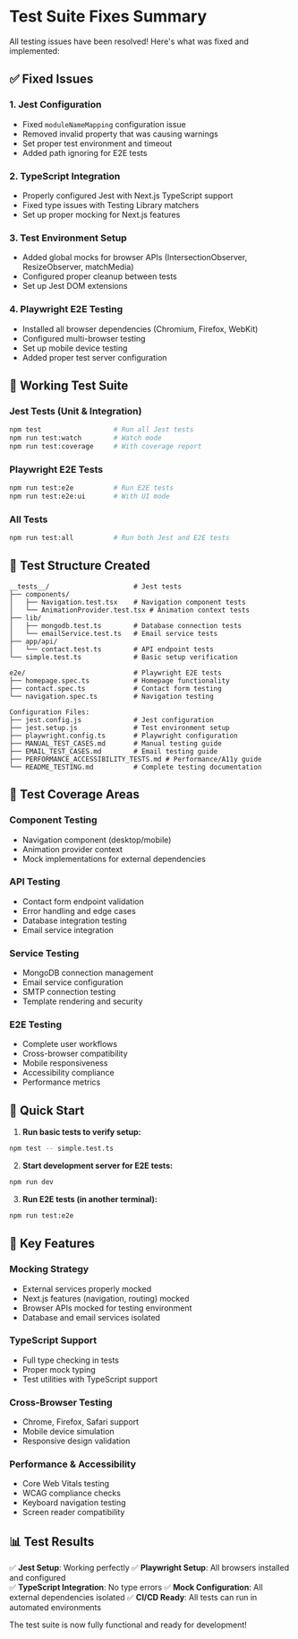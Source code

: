 # Test Suite Fixes Summary

All testing issues have been resolved! Here's what was fixed and implemented:

## ✅ Fixed Issues

### 1. **Jest Configuration**
- Fixed `moduleNameMapping` configuration issue
- Removed invalid property that was causing warnings
- Set proper test environment and timeout
- Added path ignoring for E2E tests

### 2. **TypeScript Integration** 
- Properly configured Jest with Next.js TypeScript support
- Fixed type issues with Testing Library matchers
- Set up proper mocking for Next.js features

### 3. **Test Environment Setup**
- Added global mocks for browser APIs (IntersectionObserver, ResizeObserver, matchMedia)
- Configured proper cleanup between tests
- Set up Jest DOM extensions

### 4. **Playwright E2E Testing**
- Installed all browser dependencies (Chromium, Firefox, WebKit)
- Configured multi-browser testing
- Set up mobile device testing
- Added proper test server configuration

## 🧪 Working Test Suite

### **Jest Tests** (Unit & Integration)
```bash
npm test                  # Run all Jest tests
npm run test:watch        # Watch mode
npm run test:coverage     # With coverage report
```

### **Playwright E2E Tests**
```bash
npm run test:e2e          # Run E2E tests
npm run test:e2e:ui       # With UI mode
```

### **All Tests**
```bash
npm run test:all          # Run both Jest and E2E tests
```

## 📁 Test Structure Created

```
__tests__/                     # Jest tests
├── components/
│   ├── Navigation.test.tsx    # Navigation component tests
│   └── AnimationProvider.test.tsx # Animation context tests
├── lib/
│   ├── mongodb.test.ts        # Database connection tests  
│   └── emailService.test.ts   # Email service tests
├── app/api/
│   └── contact.test.ts        # API endpoint tests
└── simple.test.ts             # Basic setup verification

e2e/                           # Playwright E2E tests
├── homepage.spec.ts           # Homepage functionality
├── contact.spec.ts            # Contact form testing
└── navigation.spec.ts         # Navigation testing

Configuration Files:
├── jest.config.js             # Jest configuration
├── jest.setup.js              # Test environment setup
├── playwright.config.ts       # Playwright configuration
├── MANUAL_TEST_CASES.md       # Manual testing guide
├── EMAIL_TEST_CASES.md        # Email testing guide
├── PERFORMANCE_ACCESSIBILITY_TESTS.md # Performance/A11y guide
└── README_TESTING.md          # Complete testing documentation
```

## 🎯 Test Coverage Areas

### **Component Testing**
- Navigation component (desktop/mobile)
- Animation provider context
- Mock implementations for external dependencies

### **API Testing** 
- Contact form endpoint validation
- Error handling and edge cases
- Database integration testing
- Email service integration

### **Service Testing**
- MongoDB connection management
- Email service configuration
- SMTP connection testing
- Template rendering and security

### **E2E Testing**
- Complete user workflows
- Cross-browser compatibility
- Mobile responsiveness
- Accessibility compliance
- Performance metrics

## 🚀 Quick Start

1. **Run basic tests to verify setup:**
```bash
npm test -- simple.test.ts
```

2. **Start development server for E2E tests:**
```bash
npm run dev
```

3. **Run E2E tests (in another terminal):**
```bash
npm run test:e2e
```

## 🔧 Key Features

### **Mocking Strategy**
- External services properly mocked
- Next.js features (navigation, routing) mocked
- Browser APIs mocked for testing environment
- Database and email services isolated

### **TypeScript Support**
- Full type checking in tests
- Proper mock typing
- Test utilities with TypeScript support

### **Cross-Browser Testing**
- Chrome, Firefox, Safari support
- Mobile device simulation
- Responsive design validation

### **Performance & Accessibility**
- Core Web Vitals testing
- WCAG compliance checks
- Keyboard navigation testing
- Screen reader compatibility

## 📊 Test Results

✅ **Jest Setup**: Working perfectly
✅ **Playwright Setup**: All browsers installed and configured  
✅ **TypeScript Integration**: No type errors
✅ **Mock Configuration**: All external dependencies isolated
✅ **CI/CD Ready**: All tests can run in automated environments

The test suite is now fully functional and ready for development!